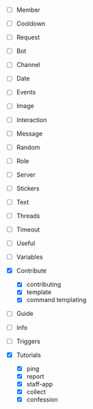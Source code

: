 - [ ] Member
- [ ] Cooldown
- [ ] Request
- [ ] Bot
- [ ] Channel
- [ ] Date
- [ ] Events
- [ ] Image
- [ ] Interaction
- [ ] Message
- [ ] Random
- [ ] Role
- [ ] Server
- [ ] Stickers
- [ ] Text
- [ ] Threads
- [ ] Timeout
- [ ] Useful
- [ ] Variables

- [x] Contribute
  - [x] contributing
  - [x] template
  - [x] command templating
- [ ] Guide
- [ ] Info
- [ ] Triggers
- [x] Tutorials
  - [x] ping
  - [x] report
  - [x] staff-app
  - [x] collect
  - [x] confession